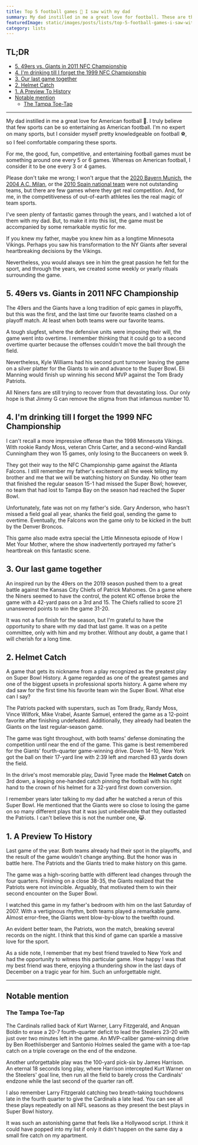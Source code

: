 ```yaml
---
title: Top 5 football games 🏈 I saw with my dad
summary: My dad instilled in me a great love for football. These are the games I enjoyed most by his side.
featuredImage: static/images/posts/lists/top-5-football-games-i-saw-with-my-dad/helmet_catch.jpg
category: lists
---
```


<!-- omit in toc -->
## TL;DR

- [5. 49ers vs. Giants in 2011 NFC Championship](#5-49ers-vs-giants-in-2011-nfc-championship)
- [4. I'm drinking till I forget the 1999 NFC Championship](#4-im-drinking-till-i-forget-the-1999-nfc-championship)
- [3. Our last game together](#3-our-last-game-together)
- [2. Helmet Catch](#2-helmet-catch)
- [1. A Preview To History](#1-a-preview-to-history)
- [Notable mention](#notable-mention)
  - [The Tampa Toe-Tap](#the-tampa-toe-tap)

---

My dad instilled in me a great love for American football 🏈. I truly believe that few sports can be so entertaining as American football. I'm no expert on many sports, but I consider myself pretty knowledgeable on football ⚽️, so I feel comfortable comparing these sports.

For me, the good, fun, competitive, and entertaining football games must be something around one every 5 or 6 games. Whereas on American football, I consider it to be one every 3 or 4 games.

Please don't take me wrong; I won't argue that the [2020 Bayern Munich][bayern_munich:2020], the [2004 A.C. Milan][ac_milan:2004], or the [2010 Spain national team][spain:2010] were not outstanding teams, but there are few games where they get real competition. And, for me, in the competitiveness of out-of-earth athletes lies the real magic of team sports.

I've seen plenty of fantastic games through the years, and I watched a lot of them with my dad. But, to make it into this list, the game must be accompanied by some remarkable mystic for me.

If you knew my father, maybe you knew him as a longtime Minnesota Vikings. Perhaps you saw his transformation to the NY Giants after several heartbreaking decisions by the Vikings.

Nevertheless, you would always see in him the great passion he felt for the sport, and through the years, we created some weekly or yearly rituals surrounding the game.

## 5. 49ers vs. Giants in 2011 NFC Championship

<post-video src="https://www.youtube.com/embed/CBoCi_l0AzM" title="2011 NFC Championship Giants vs 49ers Highlights" width="560" height="315"></post-video>

The 49ers and the Giants have a long tradition of epic games in playoffs, but this was the first, and the last time our favorite teams clashed on a playoff match. At least when both teams were our favorite teams.

A tough slugfest, where the defensive units were imposing their will, the game went into overtime. I remember thinking that it could go to a second overtime quarter because the offenses couldn't move the ball through the field.

Nevertheless, Kyle Williams had his second punt turnover leaving the game on a silver platter for the Giants to win and advance to the Super Bowl. Eli Manning would finish up winning his second MVP against the Tom Brady Patriots.

All Niners fans are still trying to recover from that devastating loss. Our only hope is that Jimmy G can remove the stigma from that infamous number 10.

## 4. I'm drinking till I forget the 1999 NFC Championship

<post-video src="https://www.youtube.com/embed/voxsQ_AFuHk" title="1998 NFC Championship Falcons vs. Vikings Highlights" width="560" height="315"></post-video>

I can't recall a more impressive offense than the 1998 Minnesota Vikings. With rookie Randy Moss, veteran Chris Carter, and a second-wind Randall Cunningham they won 15 games, only losing to the Buccaneers on week 9.

They got their way to the NFC Championship game against the Atlanta Falcons. I still remember my father's excitement all the week telling my brother and me that we will be watching history on Sunday. No other team that finished the regular season 15-1 had missed the Super Bowl; however, no team that had lost to Tampa Bay on the season had reached the Super Bowl.

Unfortunately, fate was not on my father's side. Gary Anderson, who hasn't missed a field goal all year, shanks the field goal, sending the game to overtime. Eventually, the Falcons won the game only to be kicked in the butt by the Denver Broncos.

This game also made extra special the Little Minnesota episode of How I Met Your Mother, where the show inadvertently portrayed my father's heartbreak on this fantastic scene.

<post-video src="https://www.youtube.com/embed/SuF74dTPJVY" title="How I Met Your Mother inadvertently portrays my father through Marshall Eriksen" width="560" height="315"></post-video>

## 3. Our last game together

<post-video src="https://www.youtube.com/embed/UVV80kTudSM" title="Super Bowl LIV: 49ers vs. Chiefs highlights" width="560" height="315"></post-video>

An inspired run by the 49ers on the 2019 season pushed them to a great battle against the Kansas City Chiefs of Patrick Mahomes. On a game where the Niners seemed to have the control, the potent KC offense broke the game with a 42-yard pass on a 3rd and 15. The Chiefs rallied to score 21 unanswered points to win the game 31-20.

It was not a fun finish for the season, but I'm grateful to have the opportunity to share with my dad that last game. It was on a petite committee, only with him and my brother. Without any doubt, a game that I will cherish for a long time.

## 2. Helmet Catch

<post-video src="https://www.youtube.com/embed/_vKDygyOxH0" title="Super Bowl XLII: 'Helmet Catch' game, Patriots vs. Giants highlights" width="560" height="315"></post-video>

A game that gets its nickname from a play recognized as the greatest play on Super Bowl History. A game regarded as one of the greatest games and one of the biggest upsets in professional sports history. A game where my dad saw for the first time his favorite team win the Super Bowl. What else can I say?

The Patriots packed with superstars, such as Tom Brady, Randy Moss, Vince Wilfork, Mike Vrabel, Asante Samuel, entered the game as a 12-point favorite after finishing undefeated. Additionally, they already had beaten the Giants on the last regular-season game. 

The game was tight throughout, with both teams' defense dominating the competition until near the end of the game. This game is best remembered for the Giants' fourth-quarter game-winning drive. Down 14–10, New York got the ball on their 17-yard line with 2:39 left and marched 83 yards down the field.

In the drive's most memorable play, David Tyree made the **Helmet Catch** on 3rd down, a leaping one-handed catch pinning the football with his right hand to the crown of his helmet for a 32-yard first down conversion.

<post-image src="/images/posts/lists/top-5-football-games-i-saw-with-my-dad/helmet_catch" alt="David Tyree is catching the football with help of his helmet in tight coverage" title="The helmet catch by David Tyree" width="792" height="512"></post-image>

I remember years later talking to my dad after he watched a rerun of this Super Bowl. He mentioned that the Giants were so close to losing the game on so many different plays that it was just unbelievable that they outlasted the Patriots. I can't believe this is not the number one, 😹.

## 1. A Preview To History

<post-video src="https://www.youtube.com/embed/MJ04aN_D11Y" title="Week 17, 2007: 'A Preview to History' game, Patriots vs. Giants highlights" width="560" height="315"></post-video>

Last game of the year. Both teams already had their spot in the playoffs, and the result of the game wouldn't change anything. But the honor was in battle here. The Patriots and the Giants tried to make history on this game.

The game was a high-scoring battle with different lead changes through the four quarters. Finishing on a close 38-35, the Giants realized that the Patriots were not invincible. Arguably, that motivated them to win their second encounter on the Super Bowl.

I watched this game in my father's bedroom with him on the last Saturday of 2007. With a vertiginous rhythm, both teams played a remarkable game. Almost error-free, the Giants went blow-by-blow to the twelfth round. 

An evident better team, the Patriots, won the match, breaking several records on the night. I think that this kind of game can sparkle a massive love for the sport.

As a side note, I remember that my best friend traveled to New York and had the opportunity to witness this particular game. How happy I was that my best friend was there, enjoying a thundering show in the last days of December on a tragic year for him. Such an unforgettable night.

---

## Notable mention

### The Tampa Toe-Tap

<post-video src="https://www.youtube.com/embed/RcRG3L7seQM" title="Super Bowl XLIII: 'The Tampa Toe-Tap' game, Steelers vs. Cardinals" width="560" height="315"></post-video>

The Cardinals rallied back of Kurt Warner, Larry Fitzgerald, and Anquan Boldin to erase a 20-7 fourth-quarter deficit to lead the Steelers 23-20 with just over two minutes left in the game. An MVP-caliber game-winning drive by Ben Roethlisberger and Santonio Holmes sealed the game with a toe-tap catch on a triple coverage on the end of the endzone.

<post-image src="/images/posts/lists/top-5-football-games-i-saw-with-my-dad/santonio_holmes_touchdown.gif" alt="Santonio Holmes catching the football on the endzone to seal the Super Bowl victory" title="The 'Tampa Toe-Tap' play by Santonio Holmes" width="792" height="512"></post-image>

Another unforgettable play was the 100-yard pick-six by James Harrison. An eternal 18 seconds long play, where Harrison intercepted Kurt Warner on the Steelers' goal line, then run all the field to barely cross the Cardinals' endzone while the last second of the quarter ran off. 

I also remember Larry Fitzgerald catching two breath-taking touchdowns late in the fourth quarter to give the Cardinals a late lead. You can see all these plays repeatedly on all NFL seasons as they present the best plays in Super Bowl history.

It was such an astonishing game that feels like a Hollywood script. I think it could have popped into my list if only it didn't happen on the same day a small fire catch on my apartment.

<!-- Links reference -->

[bayern_munich:2020]: https://en.wikipedia.org/wiki/FC_Barcelona_2%E2%80%938_FC_Bayern_Munich/
[ac_milan:2004]: https://en.wikipedia.org/wiki/2004%E2%80%9305_A.C._Milan_season/
[spain:2010]: https://www.fifa.com/worldcup/archive/southafrica2010/teams/team/43969/
